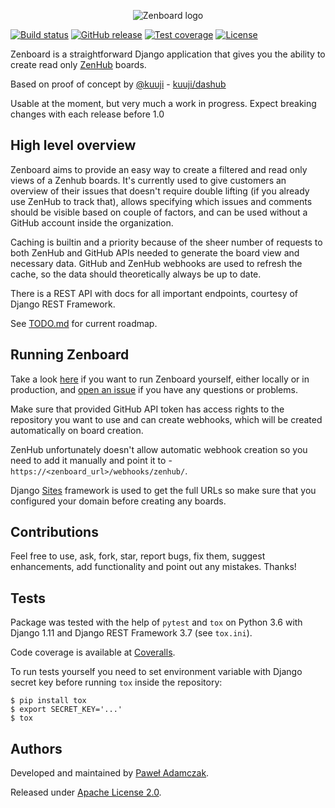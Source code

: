 <p align="center">
  <img src="https://cdn.rawgit.com/pawelad/zenboard/abbb7917/src/zenboard/static/img/logo.png" alt="Zenboard logo">
</p>

[![Build status](https://img.shields.io/travis/pawelad/zenboard.svg)][travis]
[![GitHub release](https://img.shields.io/github/release/pawelad/zenboard.svg)][github]
[![Test coverage](https://img.shields.io/coveralls/pawelad/zenboard.svg)][coveralls]
[![License](https://img.shields.io/github/license/pawelad/zenboard.svg)][license]

Zenboard is a straightforward Django application that gives you the ability to
create read only [ZenHub][zenhub] boards.

Based on proof of concept by [@kuuji][kuuji] - [kuuji/dashub][kuuji dashub]

Usable at the moment, but very much a work in progress. Expect breaking changes
with each release before 1.0

## High level overview
Zenboard aims to provide an easy way to create a filtered and read only views
of a Zenhub boards. It's currently used to give customers an overview of their
issues that doesn't require double lifting (if you already use ZenHub to track 
that), allows specifying which issues and comments should be visible based on
couple of factors, and can be used without a GitHub account inside the
organization.

Caching is builtin and a priority because of the sheer number of requests to
both ZenHub and GitHub APIs needed to generate the board view and necessary
data. GitHub and ZenHub webhooks are used to refresh the cache, so the data
should theoretically always be up to date.

There is a REST API with docs for all important endpoints, courtesy of Django
REST Framework.

See [TODO.md][todo list] for current roadmap.

## Running Zenboard
Take a look [here][running zenboard] if you want to run Zenboard yourself,
either locally or in production, and [open an issue][zenboard new issue] if
you have any questions or problems.

Make sure that provided GitHub API token has access rights to the repository
you want to use and can create webhooks, which will be created automatically
on board creation.

ZenHub unfortunately doesn't allow automatic webhook creation so you need to
add it manually and point it to - `https://<zenboard_url>/webhooks/zenhub/`.

Django [Sites][django sites] framework is used to get the full URLs so make
sure that you configured your domain before creating any boards.

## Contributions
Feel free to use, ask, fork, star, report bugs, fix them, suggest enhancements,
add functionality and point out any mistakes. Thanks!

## Tests
Package was tested with the help of `pytest` and `tox` on Python 3.6 with
Django 1.11 and Django REST Framework 3.7 (see `tox.ini`).

Code coverage is available at [Coveralls][coveralls].

To run tests yourself you need to set environment variable with Django secret
key before running `tox` inside the repository:

```shell
$ pip install tox
$ export SECRET_KEY='...'
$ tox
```

## Authors
Developed and maintained by [Paweł Adamczak][pawelad].

Released under [Apache License 2.0][license].


[coveralls]: https://coveralls.io/github/pawelad/zenboard
[django sites]: https://docs.djangoproject.com/en/1.11/ref/contrib/sites/
[github]: https://github.com/pawelad/zenboard
[kuuji]: https://github.com/kuuji
[kuuji dashub]: https://github.com/kuuji/dashub
[license]: https://github.com/pawelad/zenboard/blob/master/LICENSE
[pawelad]: https://github.com/pawelad
[running zenboard]: https://github.com/pawelad/zenboard/wiki/Running-Zenboard
[todo list]: https://github.com/pawelad/zenboard/blob/master/TODO.md
[travis]: https://travis-ci.org/pawelad/zenboard
[zenboard new issue]: https://github.com/pawelad/zenboard/issues/new
[zenhub]: https://www.zenhub.com/
